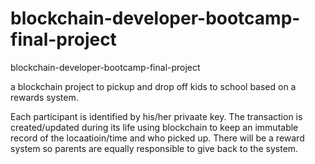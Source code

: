 # blockchain-developer-bootcamp-final-project
blockchain-developer-bootcamp-final-project

a blockchain project to pickup and drop off kids to school based on a rewards system.

Each participant is identified by his/her privaate key. The transaction is created/updated during its life using blockchain to keep an immutable record of the locaatioin/time and who picked up. There will be a reward system so parents are equally responsible to give back to the system.
